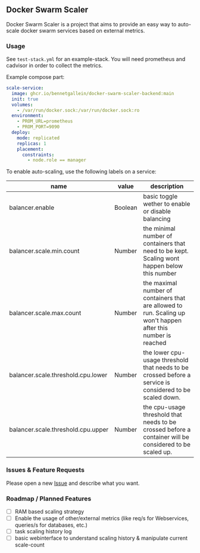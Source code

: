 ## Docker Swarm Scaler

Docker Swarm Scaler is a project that aims to provide an easy way to auto-scale docker swarm services based on external metrics.

### Usage

See `test-stack.yml` for an example-stack. You will need prometheus and cadvisor in order to collect the metrics.

Example compose part:

```yml
scale-service:
  image: ghcr.io/bennetgallein/docker-swarm-scaler-backend:main
  init: true
  volumes:
    - /var/run/docker.sock:/var/run/docker.sock:ro
  environment:
    - PROM_URL=prometheus
    - PROM_PORT=9090
  deploy:
    mode: replicated
    replicas: 1
    placement:
      constraints:
        - node.role == manager
```

To enable auto-scaling, use the following labels on a service:

| name                               | value   | description                                                                                                    |
| ---------------------------------- | ------- | -------------------------------------------------------------------------------------------------------------- |
| balancer.enable                    | Boolean | basic toggle wether to enable or disable balancing                                                             |
| balancer.scale.min.count           | Number  | the minimal number of containers that need to be kept. Scaling wont happen below this number                   |
| balancer.scale.max.count           | Number  | the maximal number of containers that are allowed to run. Scaling up won't happen after this number is reached |
| balancer.scale.threshold.cpu.lower | Number  | the lower cpu-usage threshold that needs to be crossed before a service is considered to be scaled down.       |
| balancer.scale.threshold.cpu.upper | Number  | the cpu-usage threshold that needs to be crossed before a container will be considered to be scaled up.        |

### Issues & Feature Requests

Please open a new [Issue](https://github.com/bennetgallein/docker-swarm-scaler/issues/new) and describe what you want.

### Roadmap / Planned Features

- [ ] RAM based scaling strategy
- [ ] Enable the usage of other/external metrics (like req/s for Webservices, queries/s for databases, etc.)
- [ ] task scaling history log
- [ ] basic webinterface to understand scaling history & manipulate current scale-count

